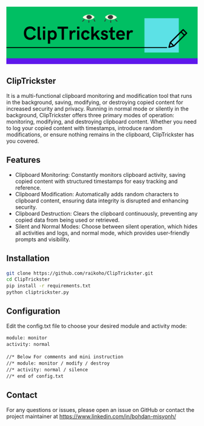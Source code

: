 ![ClipTrickster](ClipTrickster.png)
## ClipTrickster
It is a multi-functional clipboard monitoring and modification tool that runs in the background, saving, modifying, or destroying copied content for increased security and privacy.
Running in normal mode or silently in the background, ClipTrickster offers three primary modes of operation: monitoring, modifying, and destroying clipboard content. Whether you need to log your copied content with timestamps, introduce random modifications, or ensure nothing remains in the clipboard, ClipTrickster has you covered.

## Features
- Clipboard Monitoring: Constantly monitors clipboard activity, saving copied content with structured timestamps for easy tracking and reference.
- Clipboard Modification: Automatically adds random characters to clipboard content, ensuring data integrity is disrupted and enhancing security.
- Clipboard Destruction: Clears the clipboard continuously, preventing any copied data from being used or retrieved.
- Silent and Normal Modes: Choose between silent operation, which hides all activities and logs, and normal mode, which provides user-friendly prompts and visibility.

## Installation
```bash
git clone https://github.com/raikoho/ClipTrickster.git
cd ClipTrickster
pip install -r requirements.txt
python cliptrickster.py
```

## Configuration
Edit the config.txt file to choose your desired module and activity mode:
```bash
module: monitor
activity: normal

//* Below For comments and mini instruction
//* module: monitor / modify / destroy
//* activity: normal / silence
//* end of config.txt
```

## Contact
For any questions or issues, please open an issue on GitHub or contact the project maintainer at https://www.linkedin.com/in/bohdan-misyonh/
